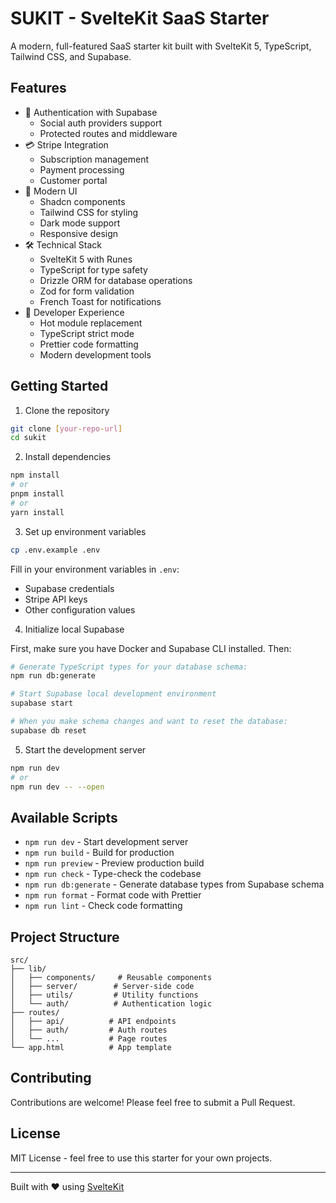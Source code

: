 # SUKIT - SvelteKit SaaS Starter

A modern, full-featured SaaS starter kit built with SvelteKit 5, TypeScript, Tailwind CSS, and Supabase.

## Features

- 🔐 Authentication with Supabase
  - Social auth providers support
  - Protected routes and middleware
- 💳 Stripe Integration
  - Subscription management
  - Payment processing
  - Customer portal
- 🎨 Modern UI
  - Shadcn components
  - Tailwind CSS for styling
  - Dark mode support
  - Responsive design
- 🛠 Technical Stack
  - SvelteKit 5 with Runes
  - TypeScript for type safety
  - Drizzle ORM for database operations
  - Zod for form validation
  - French Toast for notifications
- 🚀 Developer Experience
  - Hot module replacement
  - TypeScript strict mode
  - Prettier code formatting
  - Modern development tools

## Getting Started

1. Clone the repository

```bash
git clone [your-repo-url]
cd sukit
```

2. Install dependencies

```bash
npm install
# or
pnpm install
# or
yarn install
```

3. Set up environment variables

```bash
cp .env.example .env
```

Fill in your environment variables in `.env`:

- Supabase credentials
- Stripe API keys
- Other configuration values

4. Initialize local Supabase

First, make sure you have Docker and Supabase CLI installed. Then:

```bash
# Generate TypeScript types for your database schema:
npm run db:generate

# Start Supabase local development environment
supabase start

# When you make schema changes and want to reset the database:
supabase db reset

```

5. Start the development server

```bash
npm run dev
# or
npm run dev -- --open
```

## Available Scripts

- `npm run dev` - Start development server
- `npm run build` - Build for production
- `npm run preview` - Preview production build
- `npm run check` - Type-check the codebase
- `npm run db:generate` - Generate database types from Supabase schema
- `npm run format` - Format code with Prettier
- `npm run lint` - Check code formatting

## Project Structure

```
src/
├── lib/
│   ├── components/     # Reusable components
│   ├── server/        # Server-side code
│   ├── utils/         # Utility functions
│   └── auth/          # Authentication logic
├── routes/
│   ├── api/          # API endpoints
│   ├── auth/         # Auth routes
│   └── ...           # Page routes
└── app.html          # App template
```

## Contributing

Contributions are welcome! Please feel free to submit a Pull Request.

## License

MIT License - feel free to use this starter for your own projects.

---

Built with ❤️ using [SvelteKit](https://kit.svelte.dev)
